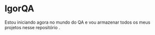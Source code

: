 # IgorQA
Estou iniciando agora no mundo do QA e vou armazenar todos os meus projetos nesse repositório .
